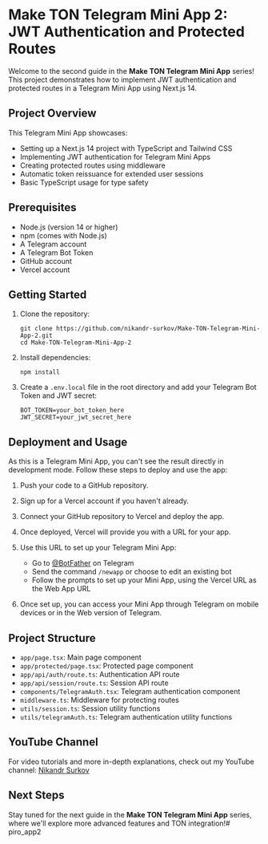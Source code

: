 # Make TON Telegram Mini App 2: JWT Authentication and Protected Routes

Welcome to the second guide in the **Make TON Telegram Mini App** series! This project demonstrates how to implement JWT authentication and protected routes in a Telegram Mini App using Next.js 14.

## Project Overview

This Telegram Mini App showcases:
- Setting up a Next.js 14 project with TypeScript and Tailwind CSS
- Implementing JWT authentication for Telegram Mini Apps
- Creating protected routes using middleware
- Automatic token reissuance for extended user sessions
- Basic TypeScript usage for type safety

## Prerequisites

- Node.js (version 14 or higher)
- npm (comes with Node.js)
- A Telegram account
- A Telegram Bot Token
- GitHub account
- Vercel account

## Getting Started

1. Clone the repository:
   ```
   git clone https://github.com/nikandr-surkov/Make-TON-Telegram-Mini-App-2.git
   cd Make-TON-Telegram-Mini-App-2
   ```

2. Install dependencies:
   ```
   npm install
   ```

3. Create a `.env.local` file in the root directory and add your Telegram Bot Token and JWT secret:
   ```
   BOT_TOKEN=your_bot_token_here
   JWT_SECRET=your_jwt_secret_here
   ```

## Deployment and Usage

As this is a Telegram Mini App, you can't see the result directly in development mode. Follow these steps to deploy and use the app:

1. Push your code to a GitHub repository.

2. Sign up for a Vercel account if you haven't already.

3. Connect your GitHub repository to Vercel and deploy the app.

4. Once deployed, Vercel will provide you with a URL for your app.

5. Use this URL to set up your Telegram Mini App:
   - Go to [@BotFather](https://t.me/BotFather) on Telegram
   - Send the command `/newapp` or choose to edit an existing bot
   - Follow the prompts to set up your Mini App, using the Vercel URL as the Web App URL

6. Once set up, you can access your Mini App through Telegram on mobile devices or in the Web version of Telegram.

## Project Structure

- `app/page.tsx`: Main page component
- `app/protected/page.tsx`: Protected page component
- `app/api/auth/route.ts`: Authentication API route
- `app/api/session/route.ts`: Session API route
- `components/TelegramAuth.tsx`: Telegram authentication component
- `middleware.ts`: Middleware for protecting routes
- `utils/session.ts`: Session utility functions
- `utils/telegramAuth.ts`: Telegram authentication utility functions

## YouTube Channel

For video tutorials and more in-depth explanations, check out my YouTube channel:
[Nikandr Surkov](https://www.youtube.com/@NikandrSurkov)

## Next Steps

Stay tuned for the next guide in the **Make TON Telegram Mini App** series, where we'll explore more advanced features and TON integration!# piro_app2

